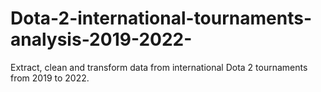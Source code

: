 # Dota-2-international-tournaments-analysis-2019-2022-
Extract, clean and transform data from international Dota 2 tournaments from 2019 to 2022.

